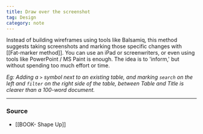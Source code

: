 ```yaml
---
title: Draw over the screenshot
tag: Design 
category: note
---
```


Instead of building wireframes using tools like Balsamiq, this method suggests taking screenshots and marking those specific changes with [[Fat-marker method]]. You can use an iPad or screenwriters, or even using tools like PowerPoint / MS Paint is enough.  The idea is to 'inform,' but without spending too much effort or time. 

*Eg: Adding a `>` symbol next to an existing table, and marking `search` on the left and `filter` on the right side of the table, between Table and Title is clearer than a 100-word document.* 

--- 
### Source
- [[BOOK- Shape Up]]
